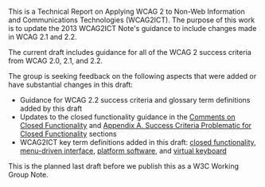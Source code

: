 This is a Technical Report on Applying WCAG 2 to Non-Web Information and Communications Technologies (WCAG2ICT). The purpose of this work is to update the 2013 WCAG2ICT Note's guidance to include changes made in WCAG 2.1 and 2.2.

<div class="ednote">
  
The current draft includes guidance for all of the WCAG 2 success criteria from WCAG 2.0, 2.1, and 2.2. 

The group is seeking feedback on the following aspects that were added or have substantial changes in this draft:

- Guidance for WCAG 2.2 success criteria and glossary term definitions added by this draft
- Updates to the closed functionality guidance in the [Comments on Closed Functionality](#comments-on-closed-functionality) and [Appendix A. Success Criteria Problematic for Closed Functionality](#success-criteria-problematic-for-closed-functionality) sections
- WCAG2ICT key term definitions added in this draft: [closed functionality](#closed-functionality), [menu-driven interface](#menu-driven-interface), [platform software](#platform-software), and [virtual keyboard](#virtual-keyboard)

This is the planned last draft before we publish this as a W3C Working Group Note.

</div>
